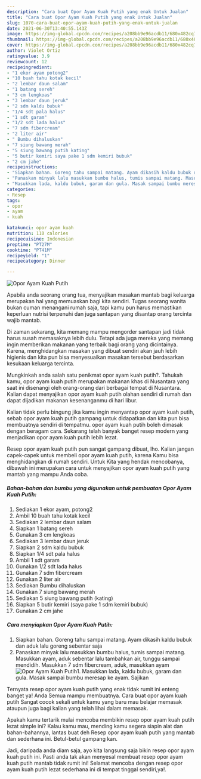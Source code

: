 ```yaml
---
description: "Cara buat Opor Ayam Kuah Putih yang enak Untuk Jualan"
title: "Cara buat Opor Ayam Kuah Putih yang enak Untuk Jualan"
slug: 1070-cara-buat-opor-ayam-kuah-putih-yang-enak-untuk-jualan
date: 2021-06-30T13:40:55.143Z
image: https://img-global.cpcdn.com/recipes/a208bb9e96acdb11/680x482cq70/opor-ayam-kuah-putih-foto-resep-utama.jpg
thumbnail: https://img-global.cpcdn.com/recipes/a208bb9e96acdb11/680x482cq70/opor-ayam-kuah-putih-foto-resep-utama.jpg
cover: https://img-global.cpcdn.com/recipes/a208bb9e96acdb11/680x482cq70/opor-ayam-kuah-putih-foto-resep-utama.jpg
author: Violet Ortiz
ratingvalue: 3.9
reviewcount: 12
recipeingredient:
- "1 ekor ayam potong2"
- "10 buah tahu kotak kecil"
- "2 lembar daun salam"
- "1 batang sereh"
- "3 cm lengkoas"
- "3 lembar daun jeruk"
- "2 sdm kaldu bubuk"
- "1/4 sdt pala halus"
- "1 sdt garam"
- "1/2 sdt lada halus"
- "7 sdm fibercream"
- "2 liter air"
- " Bumbu dihaluskan"
- "7 siung bawang merah"
- "5 siung bawang putih kating"
- "5 butir kemiri saya pake 1 sdm kemiri bubuk"
- "2 cm jahe"
recipeinstructions:
- "Siapkan bahan. Goreng tahu sampai matang. Ayam dikasih kaldu bubuk dan aduk lalu goreng sebentar saja"
- "Panaskan minyak lalu masukkan bumbu halus, tumis sampai matang. Masukkan ayam, aduk sebentar lalu tambahkan air, tunggu sampai mendidih. Masukkan 7 sdm fibercream, aduk, masukkan ayam"
- "Masukkan lada, kaldu bubuk, garam dan gula. Masak sampai bumbu meresap ke ayam. Sajikan"
categories:
- Resep
tags:
- opor
- ayam
- kuah

katakunci: opor ayam kuah 
nutrition: 110 calories
recipecuisine: Indonesian
preptime: "PT27M"
cooktime: "PT41M"
recipeyield: "1"
recipecategory: Dinner

---
```



![Opor Ayam Kuah Putih](https://img-global.cpcdn.com/recipes/a208bb9e96acdb11/680x482cq70/opor-ayam-kuah-putih-foto-resep-utama.jpg)

Apabila anda seorang orang tua, menyajikan masakan mantab bagi keluarga merupakan hal yang memuaskan bagi kita sendiri. Tugas seorang  wanita bukan cuman menangani rumah saja, tapi kamu pun harus memastikan keperluan nutrisi terpenuhi dan juga santapan yang disantap orang tercinta wajib mantab.

Di zaman  sekarang, kita memang mampu mengorder santapan jadi tidak harus susah memasaknya lebih dulu. Tetapi ada juga mereka yang memang ingin memberikan makanan yang terbaik bagi orang yang dicintainya. Karena, menghidangkan masakan yang dibuat sendiri akan jauh lebih higienis dan kita pun bisa menyesuaikan masakan tersebut berdasarkan kesukaan keluarga tercinta. 



Mungkinkah anda salah satu penikmat opor ayam kuah putih?. Tahukah kamu, opor ayam kuah putih merupakan makanan khas di Nusantara yang saat ini disenangi oleh orang-orang dari berbagai tempat di Nusantara. Kalian dapat menyajikan opor ayam kuah putih olahan sendiri di rumah dan dapat dijadikan makanan kesenanganmu di hari libur.

Kalian tidak perlu bingung jika kamu ingin menyantap opor ayam kuah putih, sebab opor ayam kuah putih gampang untuk didapatkan dan kita pun bisa membuatnya sendiri di tempatmu. opor ayam kuah putih boleh dimasak dengan beragam cara. Sekarang telah banyak banget resep modern yang menjadikan opor ayam kuah putih lebih lezat.

Resep opor ayam kuah putih pun sangat gampang dibuat, lho. Kalian jangan capek-capek untuk membeli opor ayam kuah putih, karena Kamu bisa menghidangkan di rumah sendiri. Untuk Kita yang hendak mencobanya, dibawah ini merupakan cara untuk menyajikan opor ayam kuah putih yang mantab yang mampu Anda coba.

<!--inarticleads1-->

##### Bahan-bahan dan bumbu yang digunakan untuk pembuatan Opor Ayam Kuah Putih:

1. Sediakan 1 ekor ayam, potong2
1. Ambil 10 buah tahu kotak kecil
1. Sediakan 2 lembar daun salam
1. Siapkan 1 batang sereh
1. Gunakan 3 cm lengkoas
1. Sediakan 3 lembar daun jeruk
1. Siapkan 2 sdm kaldu bubuk
1. Siapkan 1/4 sdt pala halus
1. Ambil 1 sdt garam
1. Gunakan 1/2 sdt lada halus
1. Gunakan 7 sdm fibercream
1. Gunakan 2 liter air
1. Sediakan  Bumbu dihaluskan
1. Gunakan 7 siung bawang merah
1. Sediakan 5 siung bawang putih (kating)
1. Siapkan 5 butir kemiri (saya pake 1 sdm kemiri bubuk)
1. Gunakan 2 cm jahe




<!--inarticleads2-->

##### Cara menyiapkan Opor Ayam Kuah Putih:

1. Siapkan bahan. Goreng tahu sampai matang. Ayam dikasih kaldu bubuk dan aduk lalu goreng sebentar saja
1. Panaskan minyak lalu masukkan bumbu halus, tumis sampai matang. Masukkan ayam, aduk sebentar lalu tambahkan air, tunggu sampai mendidih. Masukkan 7 sdm fibercream, aduk, masukkan ayam
<img src="//assets-global.cpcdn.com/assets/icons/button_play-2c75c40dde080a61004c1f40b05d8f140eaff45d7e9e6481dc71c63d2e7c4909.png" alt="Opor Ayam Kuah Putih">1. Masukkan lada, kaldu bubuk, garam dan gula. Masak sampai bumbu meresap ke ayam. Sajikan




Ternyata resep opor ayam kuah putih yang enak tidak rumit ini enteng banget ya! Anda Semua mampu membuatnya. Cara buat opor ayam kuah putih Sangat cocok sekali untuk kamu yang baru mau belajar memasak ataupun juga bagi kalian yang telah lihai dalam memasak.

Apakah kamu tertarik mulai mencoba membikin resep opor ayam kuah putih lezat simple ini? Kalau kamu mau, mending kamu segera siapin alat dan bahan-bahannya, lantas buat deh Resep opor ayam kuah putih yang mantab dan sederhana ini. Betul-betul gampang kan. 

Jadi, daripada anda diam saja, ayo kita langsung saja bikin resep opor ayam kuah putih ini. Pasti anda tak akan menyesal membuat resep opor ayam kuah putih mantab tidak rumit ini! Selamat mencoba dengan resep opor ayam kuah putih lezat sederhana ini di tempat tinggal sendiri,ya!.


